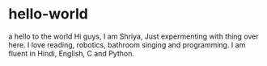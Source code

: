 # hello-world
a hello to the world
Hi guys, I am Shriya,
Just expermenting with thing over here. I love reading, robotics, bathroom singing and programming. I am fluent in Hindi, English, C and Python. 
